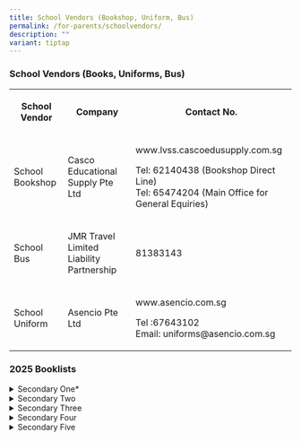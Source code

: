 ```yaml
---
title: School Vendors (Bookshop, Uniform, Bus)
permalink: /for-parents/schoolvendors/
description: ""
variant: tiptap
---
```

<h3>School Vendors (Books, Uniforms, Bus)</h3>
<table style="minWidth: 75px">
<colgroup>
<col>
<col>
<col>
</colgroup>
<tbody>
<tr>
<th rowspan="1" colspan="1">
<p><strong>School Vendor</strong>
</p>
</th>
<th rowspan="1" colspan="1">
<p><strong>Company</strong>
</p>
</th>
<th rowspan="1" colspan="1">
<p><strong>Contact</strong>  <strong>No.</strong>
</p>
</th>
</tr>
<tr>
<td rowspan="1" colspan="1">
<p>School Bookshop</p>
</td>
<td rowspan="1" colspan="1">
<p>Casco Educational Supply Pte Ltd</p>
</td>
<td rowspan="1" colspan="1">
<p><a rel="noopener noreferrer nofollow" target="_blank">www.lvss.cascoedusupply.com.sg</a>
</p>
<p>Tel: 62140438 (Bookshop Direct Line)
<br>Tel: 65474204 (Main Office for General Equiries)</p>
</td>
</tr>
<tr>
<td rowspan="1" colspan="1">
<p>School Bus</p>
</td>
<td rowspan="1" colspan="1">
<p>JMR Travel Limited Liability Partnership</p>
</td>
<td rowspan="1" colspan="1">
<p>81383143</p>
</td>
</tr>
<tr>
<td rowspan="1" colspan="1">
<p>School Uniform</p>
</td>
<td rowspan="1" colspan="1">
<p>Asencio Pte Ltd</p>
</td>
<td rowspan="1" colspan="1">
<p><a rel="noopener noreferrer nofollow" target="_blank">www.asencio.com.sg</a>
</p>
<p>Tel :67643102
<br>Email: <a rel="noopener noreferrer nofollow" target="_blank">uniforms@asencio.com.sg</a>
</p>
</td>
</tr>
</tbody>
</table>
<h3>2025 Booklists</h3>
<div data-type="detailGroup" class="isomer-accordion isomer-accordion-white">
<details class="isomer-details">
<summary>Secondary One*</summary>
<div data-type="detailsContent" class="isomer-details-content">
<p>* Secondary One 2025 booklist will be uploaded in December.</p>
</div>
</details>
<details class="isomer-details">
<summary>Secondary Two</summary>
<div data-type="detailsContent" class="isomer-details-content">
<p><a href="/files/BOOKSHOP MATTERS/2025 booklists/LVSS_Sec_2_2025_Booklist.pdf" rel="noopener nofollow" target="_blank">Sec 2 G3/G2/G1</a>
</p>
</div>
</details>
<details class="isomer-details">
<summary>Secondary Three</summary>
<div data-type="detailsContent" class="isomer-details-content">
<p><a href="/files/BOOKSHOP MATTERS/2025 booklists/LVSS_Sec_3E_2025_Booklist.pdf" rel="noopener nofollow" target="_blank">Sec 3 Express</a>
</p>
<p><a href="/files/BOOKSHOP MATTERS/2025 booklists/LVSS_Sec_3NA_2025_Booklist.pdf" rel="noopener nofollow" target="_blank">Sec 3 Normal Academic</a>
</p>
<p><a href="/files/BOOKSHOP MATTERS/2025 booklists/LVSS_Sec_3NT_2025_Booklist.pdf" rel="noopener nofollow" target="_blank">Sec 3 Normal Technical</a>
</p>
</div>
</details>
<details class="isomer-details">
<summary>Secondary Four</summary>
<div data-type="detailsContent" class="isomer-details-content">
<p><a href="/files/BOOKSHOP MATTERS/2025 booklists/LVSS_Sec_4E_2025_Booklist.pdf" rel="noopener noreferrer nofollow" target="_blank">Sec 4 Express</a>
</p>
<p><a href="/files/BOOKSHOP MATTERS/2025 booklists/LVSS_Sec_4NA_2025_Booklist.pdf" rel="noopener noreferrer nofollow" target="_blank">Sec 4 Normal Academic</a>
</p>
<p><a href="/files/BOOKSHOP MATTERS/2025 booklists/LVSS_Sec_4NT_2025_Booklist.pdf" rel="noopener noreferrer nofollow" target="_blank">Sec 4 Normal Technical</a>
</p>
</div>
</details>
<details class="isomer-details">
<summary>Secondary Five</summary>
<div data-type="detailsContent" class="isomer-details-content">
<p><a href="/files/BOOKSHOP MATTERS/2025 booklists/LVSS_Sec_5NA_2025_Booklist.pdf" rel="noopener noreferrer nofollow" target="_blank">Sec 5 Normal Academic</a>
</p>
</div>
</details>
</div>
<p></p>